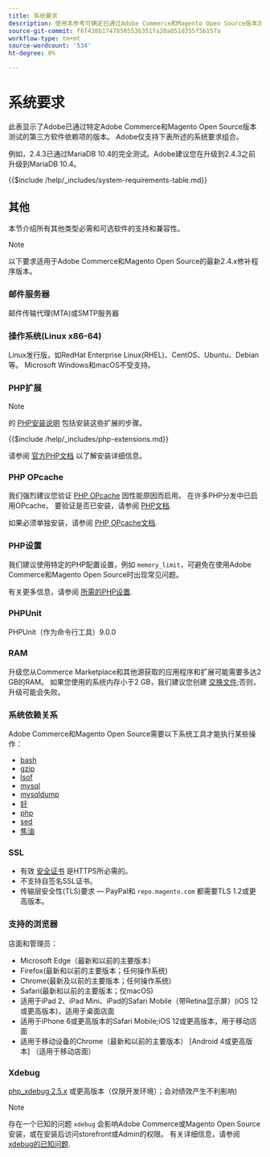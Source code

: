 ```yaml
---
title: 系统要求
description: 使用本参考可确定已通过Adobe Commerce和Magento Open Source版本测试的所需软件依赖项。
source-git-commit: f6f438b17478505536351fa20a051d355f5b157a
workflow-type: tm+mt
source-wordcount: '534'
ht-degree: 0%

---
```



# 系统要求

此表显示了Adobe已通过特定Adobe Commerce和Magento Open Source版本测试的第三方软件依赖项的版本。 Adobe仅支持下表所述的系统要求组合。

例如，2.4.3已通过MariaDB 10.4的完全测试。Adobe建议您在升级到2.4.3之前升级到MariaDB 10.4。

{{$include /help/_includes/system-requirements-table.md}}

## 其他

本节介绍所有其他类型必需和可选软件的支持和兼容性。

>[!NOTE]
>
>以下要求适用于Adobe Commerce和Magento Open Source的最新2.4.x修补程序版本。

### 邮件服务器

邮件传输代理(MTA)或SMTP服务器

### 操作系统(Linux x86-64)

Linux发行版，如RedHat Enterprise Linux(RHEL)、CentOS、Ubuntu、Debian等。 Microsoft Windows和macOS不受支持。

### PHP扩展

>[!NOTE]
>
>的 [PHP安装说明](prerequisites/php-settings.md) 包括安装这些扩展的步骤。

{{$include /help/_includes/php-extensions.md}}

请参阅 [官方PHP文档](https://php.net/manual/en/extensions.php) 以了解安装详细信息。

### PHP OPcache

我们强烈建议您验证 [PHP OPcache](https://php.net/manual/en/intro.opcache.php) 因性能原因而启用。 在许多PHP分发中已启用OPcache。 要验证是否已安装，请参阅 [PHP文档](prerequisites/php-settings.md).

如果必须单独安装，请参阅 [PHP OPcache文档](https://php.net/manual/en/opcache.setup.php).

### PHP设置

我们建议使用特定的PHP配置设置，例如 `memory_limit`，可避免在使用Adobe Commerce和Magento Open Source时出现常见问题。

有关更多信息，请参阅 [所需的PHP设置](prerequisites/php-settings.md).

### PHPUnit

PHPUnit（作为命令行工具）9.0.0

### RAM

升级您从Commerce Marketplace和其他源获取的应用程序和扩展可能需要多达2 GB的RAM。 如果您使用的系统内存小于2 GB，我们建议您创建 [交换文件](https://support.magento.com/hc/en-us/articles/360032980432);否则，升级可能会失败。

### 系统依赖关系

Adobe Commerce和Magento Open Source需要以下系统工具才能执行某些操作：

- [bash](https://www.gnu.org/software/bash/)
- [gzip](https://www.gzip.org/)
- [lsof](https://linux.die.net/man/8/lsof)
- [mysql](https://www.mysql.com/)
- [mysqldump](https://dev.mysql.com/doc/refman/8.0/en/mysqldump.html)
- [好](https://linux.die.net/man/1/nice)
- [php](https://www.php.net/)
- [sed](https://www.gnu.org/software/sed/manual/sed.html)
- [焦油](https://linux.die.net/man/1/tar)

### SSL

- 有效 [安全证书](https://glossary.magento.com/security-certificate) 是HTTPS所必需的。
- 不支持自签名SSL证书。
- 传输层安全性(TLS)要求 — PayPal和 `repo.magento.com` 都需要TLS 1.2或更高版本。

### 支持的浏览器

店面和管理员：

- Microsoft Edge（最新和以前的主要版本）
- Firefox(最新和以前的主要版本；任何操作系统)
- Chrome(最新及以前的主要版本；任何操作系统)
- Safari(最新和以前的主要版本；仅macOS)
- 适用于iPad 2、iPad Mini、iPad的Safari Mobile（带Retina显示屏）(iOS 12或更高版本)，适用于桌面店面
- 适用于iPhone 6或更高版本的Safari Mobile;iOS 12或更高版本，用于移动店面
- 适用于移动设备的Chrome（最新和以前的主要版本） [Android 4或更高版本] （适用于移动店面）

### Xdebug

[php_xdebug 2.5.x](https://xdebug.org/download) 或更高版本（仅限开发环境）；会对绩效产生不利影响)

>[!NOTE]
>
>存在一个已知的问题 `xdebug` 会影响Adobe Commerce或Magento Open Source安装，或在安装后访问storefront或Admin的权限。 有关详细信息，请参阅 [xdebug的已知问题](https://support.magento.com/hc/en-us/articles/360034242212).
